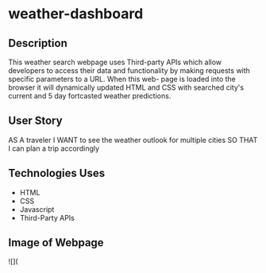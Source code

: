 # weather-dashboard

## Description
This weather search webpage uses Third-party APIs which allow developers to access their data and 
functionality by making requests with specific parameters to a URL. When this web-
page is loaded into the browser it will dynamically updated HTML and CSS with searched
city's current and 5 day fortcasted weather predictions.

## User Story
AS A traveler
I WANT to see the weather outlook for multiple cities
SO THAT I can plan a trip accordingly

## Technologies Uses
* HTML
* CSS
* Javascript
* Third-Party APIs

## Image of Webpage
![](

